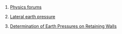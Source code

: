 1. [Physics forums](http://www.physicsforums.com/showthread.php?t=155389)

2. [Lateral earth pressure](http://en.wikipedia.org/wiki/Lateral_earth_pressure)

3. [Determination of Earth Pressures on Retaining Walls](http://web.mst.edu/~rogersda/umrcourses/ge441/Determination%20of%20Earth%20Pressures%20on%20Retaining%20Walls.pdf)

